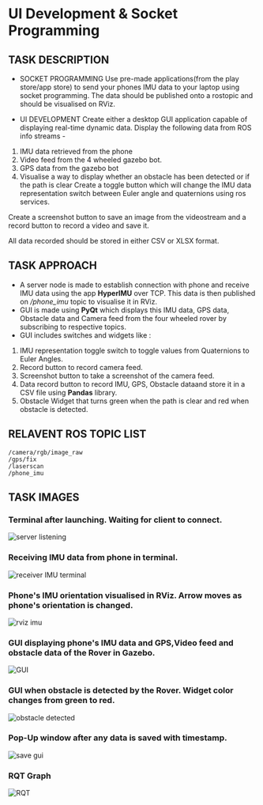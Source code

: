 
# UI Development & Socket Programming
## TASK DESCRIPTION
* SOCKET PROGRAMMING
Use pre-made applications(from the play store/app store) to send your phones IMU data to your laptop using socket programming. The data should be published onto a rostopic and should be visualised on RViz.

* UI DEVELOPMENT
Create either a desktop GUI application capable of displaying real-time dynamic data. Display the following data from ROS info streams -

1. IMU data retrieved from the phone
2. Video feed from the 4 wheeled gazebo bot.
3. GPS data from the gazebo bot
4. Visualise a way to display whether an obstacle has been detected or if the path is clear
Create a toggle button which will change the IMU data representation switch between Euler angle and quaternions using ros services.

Create a screenshot button to save an image from the videostream and a record button to record a video and save it.

All data recorded should be stored in either CSV or XLSX format.

## TASK APPROACH
* A server node is made to establish connection with phone and receive IMU data using the app **HyperIMU** over TCP. This data is then published on */phone_imu* topic to visualise it in RViz.
* GUI is made using **PyQt** which displays this IMU data, GPS data, Obstacle data and Camera feed from the four wheeled rover by subscribing to respective topics.
* GUI includes switches and widgets like :
1. IMU representation toggle switch to toggle values from Quaternions to Euler Angles.
2. Record button to record camera feed.
3. Screenshot button to take a screenshot of the camera feed.
4. Data record button to record IMU, GPS, Obstacle dataand store it in a CSV file using **Pandas** library.
5. Obstacle Widget that turns green when the path is clear and red when obstacle is detected.

## RELAVENT ROS TOPIC LIST
```
/camera/rgb/image_raw
/gps/fix
/laserscan
/phone_imu
```

## TASK IMAGES
### Terminal after launching. Waiting for client to connect.
![server listening](https://github.com/MRM-AIA-TP-2024/MRM_PrateekMhatre/assets/117933472/b696e7e4-e1b9-4487-b221-c7da84bc0dab) 

### Receiving IMU data from phone in terminal.
![receiver IMU terminal](https://github.com/MRM-AIA-TP-2024/MRM_PrateekMhatre/assets/117933472/2cb36004-b966-4347-80d2-b2fd7868996d)

### Phone's IMU orientation visualised in RViz. Arrow moves as phone's orientation is changed.
![rviz imu](https://github.com/MRM-AIA-TP-2024/MRM_PrateekMhatre/assets/117933472/593c9be9-7f80-43c4-869d-b737163313d2)

### GUI displaying phone's IMU data and GPS,Video feed and obstacle data of the Rover in Gazebo.
![GUI](https://github.com/MRM-AIA-TP-2024/MRM_PrateekMhatre/assets/117933472/63d27d7a-02ce-4c29-8145-c01b0227395c)

### GUI when obstacle is detected by the Rover. Widget color changes from green to red.
![obstacle detected](https://github.com/MRM-AIA-TP-2024/MRM_PrateekMhatre/assets/117933472/6fcbd598-ad34-4dd1-a65d-9337e555fc95)

### Pop-Up window after any data is saved with timestamp.
![save gui](https://github.com/MRM-AIA-TP-2024/MRM_PrateekMhatre/assets/117933472/93782344-670e-400e-b519-85ce47f998b0)

### RQT Graph
![RQT](https://github.com/MRM-AIA-TP-2024/MRM_PrateekMhatre/assets/117933472/dd8e9a6f-643d-47fe-aade-d7c0508cdd6a)











